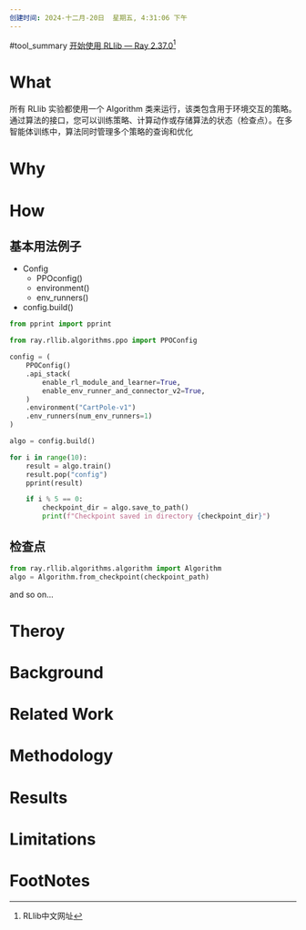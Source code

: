 ```yaml
---
创建时间: 2024-十二月-20日  星期五, 4:31:06 下午
---
```

#tool_summary 
[开始使用 RLlib — Ray 2.37.0](https://www.aidoczh.com/ray/rllib/rllib-training.html)[^1]
# What
所有 RLlib 实验都使用一个 Algorithm 类来运行，该类包含用于环境交互的策略。通过算法的接口，您可以训练策略、计算动作或存储算法的状态（检查点）。在多智能体训练中，算法同时管理多个策略的查询和优化


# Why



# How
## 基本用法例子
 - Config
	 - PPOconfig()
	 - environment()
	 - env_runners()
 - config.build()
```python
from pprint import pprint

from ray.rllib.algorithms.ppo import PPOConfig

config = (
    PPOConfig()
    .api_stack(
        enable_rl_module_and_learner=True,
        enable_env_runner_and_connector_v2=True,
    )
    .environment("CartPole-v1")
    .env_runners(num_env_runners=1)
)

algo = config.build()

for i in range(10):
    result = algo.train()
    result.pop("config")
    pprint(result)

    if i % 5 == 0:
        checkpoint_dir = algo.save_to_path()
        print(f"Checkpoint saved in directory {checkpoint_dir}")
```

## 检查点
```python
from ray.rllib.algorithms.algorithm import Algorithm
algo = Algorithm.from_checkpoint(checkpoint_path)
```

and so on...


# Theroy



# Background



# Related Work




# Methodology




# Results



# Limitations


# FootNotes

[^1]: RLlib中文网址